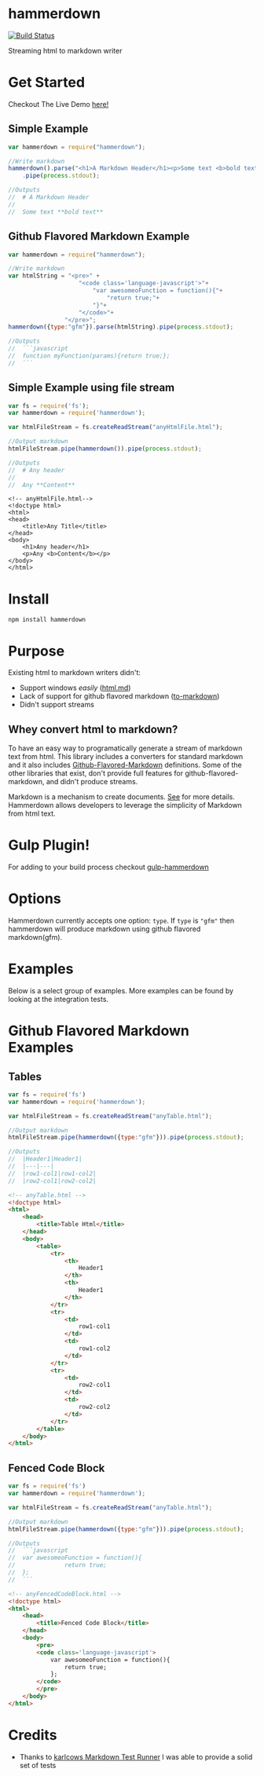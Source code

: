 hammerdown
==========

[![Build Status](https://travis-ci.org/tjchaplin/hammerdown.png?branch=master)](https://travis-ci.org/tjchaplin/hammerdown)

Streaming html to markdown writer

# Get Started

Checkout The Live Demo [here!](http://tjchaplin.github.io/hammerdown/)

## Simple Example

```javascript
var hammerdown = require("hammerdown");

//Write markdown
hammerdown().parse("<h1>A Markdown Header</h1><p>Some text <b>bold text</b></p>")
	.pipe(process.stdout);

//Outputs
//	# A Markdown Header
//
//	Some text **bold text**
```

## Github Flavored Markdown Example

```javascript
var hammerdown = require("hammerdown");

//Write markdown
var htmlString = "<pre>" +
					"<code class='language-javascript'>"+
						"var awesomeoFunction = function(){"+
							"return true;"+
						"}"+
					"</code>"+
				"</pre>";
hammerdown({type:"gfm"}).parse(htmlString).pipe(process.stdout);

//Outputs
//  ```javascript
//	function myFunction(params){return true;};
//	```
```

## Simple Example using file stream

```javascript
var fs = require('fs');
var hammerdown = require('hammerdown');

var htmlFileStream = fs.createReadStream("anyHtmlFile.html");

//Output markdown
htmlFileStream.pipe(hammerdown()).pipe(process.stdout);

//Outputs
//  # Any header	
//  
//  Any **Content**
```

```
<!-- anyHtmlFile.html-->
<!doctype html>
<html>
<head>
	<title>Any Title</title>
</head>
<body>
	<h1>Any header</h1>
	<p>Any <b>Content</b></p>
</body>
</html>
```

# Install

```
npm install hammerdown
```

# Purpose 

Existing html to markdown writers didn't:
* Support windows *easily* ([html.md](https://github.com/neocotic/html.md))
* Lack of support for github flavored markdown ([to-markdown](https://github.com/domchristie/to-markdown))
* Didn't support streams 

## Whey convert html to markdown?

To have an easy way to programatically generate a stream of markdown text from html.  This library includes a converters for standard markdown and it also includes [Github-Flavored-Markdown](https://help.github.com/articles/github-flavored-markdown) definitions.  Some of the other libraries that exist, don't provide full features for github-flavored-markdown, and didn't produce streams.

Markdown is a mechanism to create documents. [See](http://daringfireball.net/projects/markdown/) for more details.  Hammerdown allows developers to leverage the simplicity of Markdown from html text.

# Gulp Plugin!

For adding to your build process checkout [gulp-hammerdown](https://github.com/tjchaplin/gulp-hammerdown)

# Options

Hammerdown currently accepts one option: `type`.  If `type` is `"gfm"` then hammerdown will produce markdown using github flavored markdown(gfm).

# Examples

Below is a select group of examples.  More examples can be found by looking at the integration tests.

# Github Flavored Markdown Examples

## Tables
```javascript
var fs = require('fs')
var hammerdown = require('hammerdown');

var htmlFileStream = fs.createReadStream("anyTable.html");

//Output markdown
htmlFileStream.pipe(hammerdown({type:"gfm"})).pipe(process.stdout);

//Outputs
//  |Header1|Header1|
//  |---|---|
//  |row1-col1|row1-col2|
//  |row2-col1|row2-col2|
```

```html
<!-- anyTable.html -->
<!doctype html>
<html>
	<head>
		<title>Table Html</title>
	</head>
	<body>
		<table>
			<tr>
				<th>
					Header1
				</th>
				<th>
					Header1
				</th>
			</tr>
			<tr>
				<td>
					row1-col1
				</td>
				<td>
					row1-col2
				</td>
			</tr>
			<tr>
				<td>
					row2-col1
				</td>
				<td>
					row2-col2
				</td>
			</tr>
		</table>
	</body>
</html>
```

## Fenced Code Block
```javascript
var fs = require('fs')
var hammerdown = require('hammerdown');

var htmlFileStream = fs.createReadStream("anyTable.html");

//Output markdown
htmlFileStream.pipe(hammerdown({type:"gfm"})).pipe(process.stdout);

//Outputs
//  ```javascript
//  var awesomeoFunction = function(){
//				return true;
//	};
//  ```
```

```html
<!-- anyFencedCodeBlock.html -->
<!doctype html>
<html>
	<head>
		<title>Fenced Code Block</title>
	</head>
	<body>
		<pre>
		<code class='language-javascript'>
			var awesomeoFunction = function(){
				return true;
			};
		</code>
		</pre>
	</body>
</html>
```

# Credits

* Thanks to [karlcows Markdown Test Runner](https://github.com/karlcow/markdown-testsuite) I was able to provide a solid set of tests
